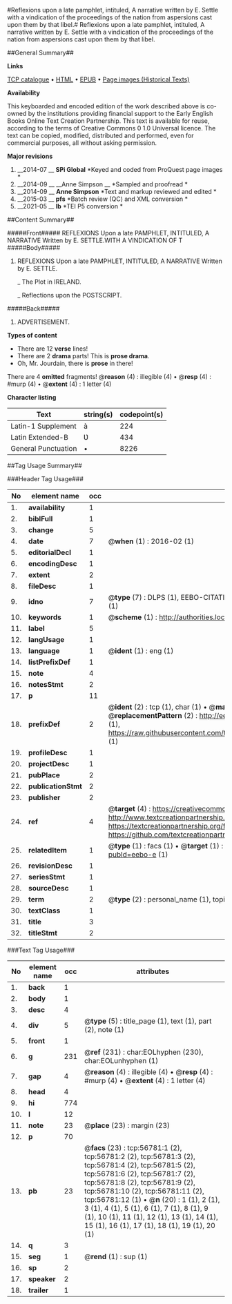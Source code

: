 #Reflexions upon a late pamphlet, intituled, A narrative written by E. Settle with a vindication of the proceedings of the nation from aspersions cast upon them by that libel.#
Reflexions upon a late pamphlet, intituled, A narrative written by E. Settle with a vindication of the proceedings of the nation from aspersions cast upon them by that libel.

##General Summary##

**Links**

[TCP catalogue](http://www.ota.ox.ac.uk/tcp/)  • 
[HTML](http://tei.it.ox.ac.uk/tcp/Texts-HTML/free/A58/A58372.html)  • 
[EPUB](http://tei.it.ox.ac.uk/tcp/Texts-EPUB/free/A58/A58372.epub) • 
[Page images (Historical Texts)](https://historicaltexts.jisc.ac.uk/eebo-12241304e)

**Availability**

This keyboarded and encoded edition of the work described above is co-owned by the
    institutions providing financial support to the Early English Books Online Text Creation
    Partnership. This text is available for reuse, according to the terms of  Creative Commons 0 1.0 Universal
    licence. The text can be copied, modified, distributed and performed, even for commercial
    purposes, all without asking permission.

**Major revisions**

1. __2014-07 __ __SPi Global__ *Keyed and coded from ProQuest page images *
1. __2014-09 __ __Anne Simpson __ *Sampled and proofread *
1. __2014-09 __ __Anne Simpson__ *Text and markup reviewed and edited *
1. __2015-03 __ __pfs__ *Batch review (QC) and XML conversion *
1. __2021-05 __ __lb__ *TEI P5 conversion *

##Content Summary##

#####Front#####
REFLEXIONS Upon a late PAMPHLET, INTITULED, A NARRATIVE Written by E. SETTLE.WITH A VINDICATION OF T
#####Body#####

1. REFLEXIONS Upon a late PAMPHLET, INTITULED, A NARRATIVE Written by E. SETTLE.

    _ The Plot in IRELAND.

    _ Reflections upon the POSTSCRIPT.

#####Back#####

1. ADVERTISEMENT.

**Types of content**

  * There are 12 **verse** lines!
  * There are 2 **drama** parts! This is **prose drama**.
  * Oh, Mr. Jourdain, there is **prose** in there!

There are 4 **omitted** fragments! 
 @__reason__ (4) : illegible (4)  •  @__resp__ (4) : #murp (4)  •  @__extent__ (4) : 1 letter (4)

**Character listing**


|Text|string(s)|codepoint(s)|
|---|---|---|
|Latin-1 Supplement|à|224|
|Latin Extended-B|Ʋ|434|
|General Punctuation|•|8226|

##Tag Usage Summary##

###Header Tag Usage###

|No|element name|occ|attributes|
|---|---|---|---|
|1.|__availability__|1||
|2.|__biblFull__|1||
|3.|__change__|5||
|4.|__date__|7| @__when__ (1) : 2016-02 (1)|
|5.|__editorialDecl__|1||
|6.|__encodingDesc__|1||
|7.|__extent__|2||
|8.|__fileDesc__|1||
|9.|__idno__|7| @__type__ (7) : DLPS (1), EEBO-CITATION (1), VID (1), EEBO-PROQUEST (1), STC (2), OCLC (1)|
|10.|__keywords__|1| @__scheme__ (1) : http://authorities.loc.gov/ (1)|
|11.|__label__|5||
|12.|__langUsage__|1||
|13.|__language__|1| @__ident__ (1) : eng (1)|
|14.|__listPrefixDef__|1||
|15.|__note__|4||
|16.|__notesStmt__|2||
|17.|__p__|11||
|18.|__prefixDef__|2| @__ident__ (2) : tcp (1), char (1)  •  @__matchPattern__ (2) : ([0-9\-]+):([0-9IVX]+) (1), (.+) (1)  •  @__replacementPattern__ (2) : http://eebo.chadwyck.com/downloadtiff?vid=$1&page=$2 (1), https://raw.githubusercontent.com/textcreationpartnership/Texts/master/tcpchars.xml#$1 (1)|
|19.|__profileDesc__|1||
|20.|__projectDesc__|1||
|21.|__pubPlace__|2||
|22.|__publicationStmt__|2||
|23.|__publisher__|2||
|24.|__ref__|4| @__target__ (4) : https://creativecommons.org/publicdomain/zero/1.0/ (1), http://www.textcreationpartnership.org/docs/. (1), https://textcreationpartnership.org/faq/#faq05 (1), https://github.com/textcreationpartnership (1)|
|25.|__relatedItem__|1| @__type__ (1) : facs (1)  •  @__target__ (1) : https://data.historicaltexts.jisc.ac.uk/view?pubId=eebo-e (1)|
|26.|__revisionDesc__|1||
|27.|__seriesStmt__|1||
|28.|__sourceDesc__|1||
|29.|__term__|2| @__type__ (2) : personal_name (1), topical_term (1)|
|30.|__textClass__|1||
|31.|__title__|3||
|32.|__titleStmt__|2||


###Text Tag Usage###

|No|element name|occ|attributes|
|---|---|---|---|
|1.|__back__|1||
|2.|__body__|1||
|3.|__desc__|4||
|4.|__div__|5| @__type__ (5) : title_page (1), text (1), part (2), note (1)|
|5.|__front__|1||
|6.|__g__|231| @__ref__ (231) : char:EOLhyphen (230), char:EOLunhyphen (1)|
|7.|__gap__|4| @__reason__ (4) : illegible (4)  •  @__resp__ (4) : #murp (4)  •  @__extent__ (4) : 1 letter (4)|
|8.|__head__|4||
|9.|__hi__|774||
|10.|__l__|12||
|11.|__note__|23| @__place__ (23) : margin (23)|
|12.|__p__|70||
|13.|__pb__|23| @__facs__ (23) : tcp:56781:1 (2), tcp:56781:2 (2), tcp:56781:3 (2), tcp:56781:4 (2), tcp:56781:5 (2), tcp:56781:6 (2), tcp:56781:7 (2), tcp:56781:8 (2), tcp:56781:9 (2), tcp:56781:10 (2), tcp:56781:11 (2), tcp:56781:12 (1)  •  @__n__ (20) : 1 (1), 2 (1), 3 (1), 4 (1), 5 (1), 6 (1), 7 (1), 8 (1), 9 (1), 10 (1), 11 (1), 12 (1), 13 (1), 14 (1), 15 (1), 16 (1), 17 (1), 18 (1), 19 (1), 20 (1)|
|14.|__q__|3||
|15.|__seg__|1| @__rend__ (1) : sup (1)|
|16.|__sp__|2||
|17.|__speaker__|2||
|18.|__trailer__|1||
